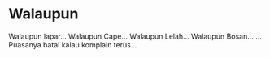 # Walaupun

Walaupun lapar...
Walaupun Cape...
Walaupun Lelah...
Walaupun Bosan...
...
Puasanya batal kalau komplain terus...
